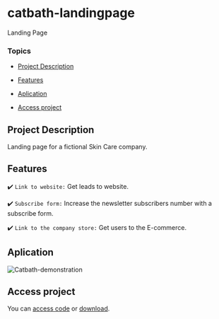 # catbath-landingpage
 Landing Page

### Topics 

- [Project Description](#project-description)

- [Features](#features)

- [Aplication](#aplication) 

- [Access project](#access-project)

## Project Description

<p align="justify">
Landing page for a fictional Skin Care company.
</p>

## Features

:heavy_check_mark: `Link to website:` Get leads to website.

:heavy_check_mark: `Subscribe form:` Increase the newsletter subscribers number with a subscribe form.

:heavy_check_mark: `Link to the company store:` Get users to the E-commerce.

## Aplication

![Catbath-demonstration](https://github.com/MelLuna/catbath-landingpage/assets/91919684/832d9626-4437-4f36-bdb8-ed9b27f74286)

## Access project
You can [access code](https://github.com/MelLuna/catbath-landingpage.git) or [download](https://github.com/MelLuna/catbath-landingpage/archive/refs/heads/main.zip).
